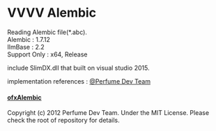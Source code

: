 # VVVV Alembic
Reading Alembic file(*.abc).  
Alembic : 1.7.12  
IlmBase : 2.2  
Support Only : x64, Release   

include SlimDX.dll that built on visual studio 2015.  

implementation references : [@Perfume Dev Team](https://github.com/perfume-dev)  
#### [ofxAlembic](https://github.com/perfume-dev/ofxAlembic)  
Copyright (c) 2012 Perfume Dev Team. Under the MIT License. Please check the root of repository for details.
